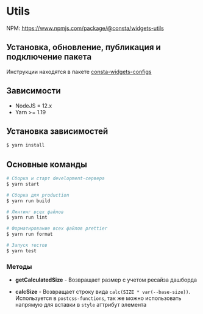 # Utils

NPM: https://www.npmjs.com/package/@consta/widgets-utils

## Установка, обновление, публикация и подключение пакета

Инструкции находятся в пакете [consta-widgets-configs](https://github.com/gazprom-neft/consta-widgets-configs)

## Зависимости
- NodeJS = 12.x
- Yarn >= 1.19

## Установка зависимостей

```bash
$ yarn install
```

## Основные команды

```bash
# Сборка и старт development-сервера
$ yarn start

# Сборка для production
$ yarn run build

# Линтинг всех файлов
$ yarn run lint

# Форматирование всех файлов prettier
$ yarn run format

# Запуск тестов
$ yarn test
```

### Методы

- **getCalculatedSize** - Возвращает размер с учетом ресайза дашборда

- **calcSize** - Возвращает строку вида `calc(SIZE * var(--base-size))`. Используется в `postcss-functions`, так же можно использовать напрямую для вставки в `style` аттрибут элемента
